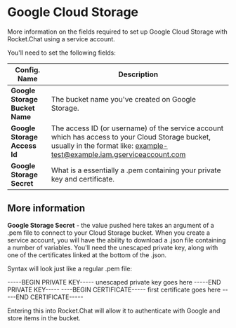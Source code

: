# Google Cloud Storage

More information on the fields required to set up Google Cloud Storage with Rocket.Chat using a service account.

You'll need to set the following fields:

Config. Name | Description
------------ | -------------
**Google Storage Bucket Name** | The bucket name you've created on Google Storage.
**Google Storage Access Id** | The access ID (or username) of the service account which has access to your Cloud Storage bucket, usually in the format like: example-test@example.iam.gserviceaccount.com
**Google Storage Secret** | What is a essentially a .pem containing your private key and certificate.

## More information
**Google Storage Secret** - the value pushed here takes an argument of a .pem file to connect to your Cloud Storage bucket. When you create a service account, you will have the ability to download a .json file containing a number of variables. You'll need the unescaped private key, along with one of the certificates linked at the bottom of the .json.

Syntax will look just like a regular .pem file:

-----BEGIN PRIVATE KEY-----
unescaped private key goes here
-----END PRIVATE KEY-----
----BEGIN CERTIFICATE-----
first certificate goes here
-----END CERTIFICATE-----

Entering this into Rocket.Chat will allow it to authenticate with Google and store items in the bucket.

